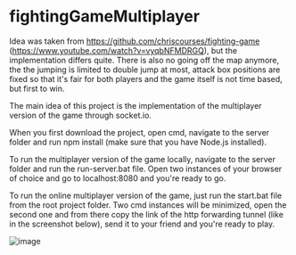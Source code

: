# fightingGameMultiplayer
 
Idea was taken from https://github.com/chriscourses/fighting-game (https://www.youtube.com/watch?v=vyqbNFMDRGQ), but the implementation differs quite. 
There is also no going off the map anymore, the the jumping is limited to double jump at most, attack box positions are fixed so that it's fair for both players and the game itself is not time based, but first to win. 

The main idea of this project is the implementation of the multiplayer version of the game through socket.io.

When you first download the project, open cmd, navigate to the server folder and run npm install (make sure that you have Node.js installed).

To run the multiplayer version of the game locally, navigate to the server folder and run the run-server.bat file. Open two instances of your browser of choice and go to localhost:8080 and you're ready to go.

To run the online multiplayer version of the game, just run the start.bat file from the root project folder. Two cmd instances will be minimized, open the second one and from there copy the link of the http forwarding tunnel (like in the screenshot below), send it to your friend and you're ready to play.

![image](https://user-images.githubusercontent.com/52751615/180606667-a7aac5eb-c194-42f4-b80c-a0a5c21c2cba.png)
